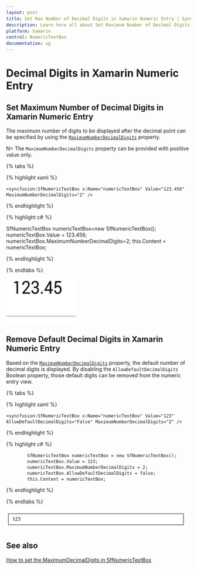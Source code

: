 ```yaml
---
layout: post
title: Set Max Number of Decimal Digits in Xamarin Numeric Entry | Syncfusion
description: Learn here all about Set Maximum Number of Decimal Digits support in Syncfusion Xamarin Numeric Entry (SfNumericTextBox) control and more.
platform: Xamarin
control: NumericTextBox
documentation: ug
---
```

# Decimal Digits in Xamarin Numeric Entry

## Set Maximum Number of Decimal Digits in Xamarin Numeric Entry

The maximum number of digits to be displayed after the decimal point can be specified by using the [`MaximumNumberDecimalDigits`](https://help.syncfusion.com/cr/xamarin/Syncfusion.SfNumericTextBox.XForms.SfNumericTextBox.html#Syncfusion_SfNumericTextBox_XForms_SfNumericTextBox_MaximumNumberDecimalDigits) property. 

N> The `MaximumNumberDecimalDigits` property can be provided with positive value only.

{% tabs %}

{% highlight xaml %}

	<syncfusion:SfNumericTextBox x:Name="numericTextBox" Value="123.456" MaximumNumberDecimalDigits="2" />
	
{% endhighlight %}

{% highlight c# %}

SfNumericTextBox numericTextBox=new SfNumericTextBox();
numericTextBox.Value = 123.456;
numericTextBox.MaximumNumberDecimalDigits=2;
this.Content = numericTextBox;
  
{% endhighlight %}

{% endtabs %}

![Display the textbox value](images/MaximumNumberDecimalDigits.png)

## Remove Default Decimal Digits in Xamarin Numeric Entry

Based on the [`MaximumNumberDecimalDigits`](https://help.syncfusion.com/cr/xamarin/Syncfusion.SfNumericTextBox.XForms.SfNumericTextBox.html#Syncfusion_SfNumericTextBox_XForms_SfNumericTextBox_MaximumNumberDecimalDigits) property, the default number of decimal digits is displayed. By disabling the `AllowDefaultDecimalDigits` Boolean property, those default digits can be removed from the numeric entry view.

{% tabs %}

{% highlight xaml %}

	<syncfusion:SfNumericTextBox x:Name="numericTextBox" Value="123" AllowDefaultDecimalDigits="False" MaximumNumberDecimalDigits="2" />
	
{% endhighlight %}

{% highlight c# %}

            SfNumericTextBox numericTextBox = new SfNumericTextBox();
            numericTextBox.Value = 123;
            numericTextBox.MaximumNumberDecimalDigits = 2;
            numericTextBox.AllowDefaultDecimalDigits = false;
            this.Content = numericTextBox;
  
{% endhighlight %}

{% endtabs %}

![Display the textbox value without default decimal digits](images/AllowDefaultDecimalDigits.png)

## See also

[How to set the MaximumDecimalDigits in SfNumericTextBox](https://www.syncfusion.com/kb/7593/how-to-set-the-maximumdecimaldigits-in-numerictextbox)
